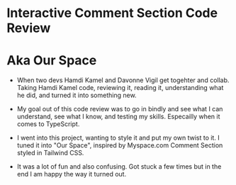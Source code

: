 # Interactive Comment Section Code Review

# Aka Our Space

- When two devs Hamdi Kamel and Davonne Vigil get togehter and collab. Taking Hamdi Kamel code, reviewing it, reading it, understanding what he did, and turned it into something new.

- My goal out of this code review was to go in bindly and see what I can understand, see what I know, and testing my skills. Especailly when it comes to TypeScript.

- I went into this project, wanting to style it and put my own twist to it. I tuned it into "Our Space", inspired by Myspace.com Comment Section styled in Tailwind CSS.

- It was a lot of fun and also confusing. Got stuck a few times but in the end I am happy the way it turned out.
